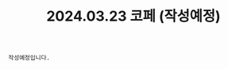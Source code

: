 ﻿---
title: 2024.03.23 코페 (작성예정)
categories: [2024년촬영]
comments: false
# thumbnail: 
---

`작성예정입니다.`
